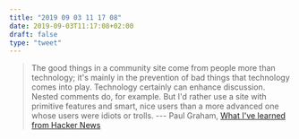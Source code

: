 ```yaml
---
title: "2019 09 03 11 17 08"
date: 2019-09-03T11:17:08+02:00
draft: false
type: "tweet"
---
```


> The good things in a community site come from people more than technology; it's mainly in the prevention of bad things that technology comes into play. Technology certainly can enhance discussion. Nested comments do, for example. But I'd rather use a site with primitive features and smart, nice users than a more advanced one whose users were idiots or trolls. --- Paul Graham, [What I've learned from Hacker News](http://www.paulgraham.com/hackernews.html)
